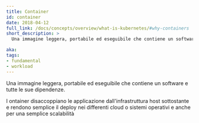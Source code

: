 ```yaml
---
title: Container
id: container
date: 2018-04-12
full_link: /docs/concepts/overview/what-is-kubernetes/#why-containers
short_description: >
  Una immagine leggera, portabile ed eseguibile che contiene un software e tutte le sue dipendenze.

aka: 
tags:
- fundamental
- workload
---
```

Una immagine leggera, portabile ed eseguibile che contiene un software e tutte le sue dipendenze.

<!--more--> 

I ontainer disaccoppiano le applicazione dall'infrastruttura host sottostante e rendono semplice il deploy nei differenti cloud o sistemi operativi e anche per una semplice scalabilità

